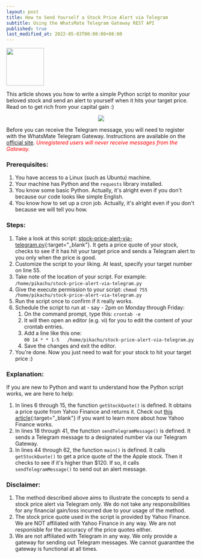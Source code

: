 ```yaml
---
layout: post
title: How to Send Yourself a Stock Price Alert via Telegram
subtitle: Using the WhatsMate Telegram Gateway REST API
published: true
last_modified_at: 2022-05-03T00:00:00+08:00
---
```


<img src="/img/chart-small-hd.png" height="100" width="100" />

This article shows you how to write a simple Python script to monitor your beloved stock and send an alert to yourself when it hits your target price. Read on to get rich from your capital gain :)


<p style="text-align:center;">
  <img src="/img/stock-telegram.jpg"/>
</p>


Before you can receive the Telegram message, you will need to register with the WhatsMate Telegram Gateway. Instructions are available on the [official site](https://www.whatsmate.net/telegram-gateway-api.html). <span style="color:red">*Unregistered users will never receive messages from the Gateway.*</span>


### Prerequisites:

1. You have access to a Linux (such as Ubuntu) machine.
2. Your machine has Python and the `requests` library installed.
3. You know some basic Python. Actually, it's alright even if you don't because our code looks like simple English.
4. You know how to set up a cron job. Actually, it's alright even if you don't because we will tell you how.


### Steps:

1. Take a look at this script: [stock-price-alert-via-telegram.py](https://github.com/whatsmate/telegram-demos/blob/master/python/stock-price-alert-via-telegram.py){:target="_blank"}. It gets a price quote of your stock, checks to see if it has hit your target price and sends a Telegram alert to you only when the price is good.
2. Customize the script to your liking. At least, specify your target number on line 55.
3. Take note of the location of your script. For example: `/home/pikachu/stock-price-alert-via-telegram.py`
4. Give the execute permission to your script: `chmod 755 /home/pikachu/stock-price-alert-via-telegram.py`
5. Run the script once to confirm if it really works.
6. Schedule the script to run at - say - 2pm on Monday through Friday: 
   1. On the command prompt, type this: `crontab -e`
   2. It will then open an editor (e.g. vi) for you to edit the content of your crontab entries.
   3. Add a line like this one:  
      `00 14 * * 1-5   /home/pikachu/stock-price-alert-via-telegram.py`
   4. Save the changes and exit the editor.
7. You're done. Now you just need to wait for your stock to hit your target price :)


### Explanation:

If you are new to Python and want to understand how the Python script works, we are here to help:

1. In lines 6 through 15, the function `getStockQuote()` is defined. It obtains a price quote from Yahoo Finance and returns it.  Check out [this article](https://kx.cloudingenium.com/content-providers/how-to-obtain-stock-quotes-from-yahoo-finance-you-can-query-them-via-excel-too/){:target="_blank"} if you want to learn more about how Yahoo Finance works.
2. In lines 18 through 41, the function `sendTelegramMessage()` is defined. It sends a Telegram message to a designated number via our Telegram Gateway.
3. In lines 44 through 62, the function `main()` is defined. It calls `getStockQuote()` to get a price quote of the the Apple stock. Then it checks to see if it's higher than $120. If so, it calls `sendTelegramMessage()` to send out an alert message.


### Disclaimer:

1. The method described above aims to illustrate the concepts to send a stock price alert via Telegram only. We do not take any responsibilities for any financial gain/loss incurred due to your usage of the method.
2. The stock price quote used in the script is provided by Yahoo Finance. We are NOT affiliated with Yahoo Finance in any way. We are not responisble for the accuracy of the price quotes either.
3. We are not affiliated with Telegram in any way. We only provide a gateway for sending out Telegram messages. We cannot guaranttee the gateway is functional at all times.


<br>
<script async src="//pagead2.googlesyndication.com/pagead/js/adsbygoogle.js"></script>
<ins class="adsbygoogle"
     style="display:inline-block;width:728px;height:90px"
     data-ad-client="ca-pub-7383487179928477"
     data-ad-slot="6959057004"></ins>
<script>
(adsbygoogle = window.adsbygoogle || []).push({});
</script>
<br>
